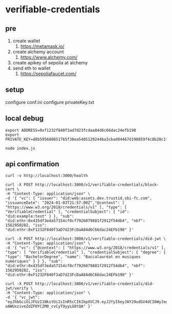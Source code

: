 # verifiable-credentials

## pre

1. create wallet
   1. https://metamask.io/
2. create alchemy account
   1. https://www.alchemy.com/
3. create apikey of sepolia at alchemy
4. send eth to wallet
   1. https://sepoliafaucet.com/

## setup

configure conf.ini
configure privateKey.txt

## local debug

```shell
export ADDRESS=0xf1232f840f3ad7d23fcdaa84d6c66dac24efb198
export PRIVATE_KEY=d8b595680851765f38ea5405129244ba3cbad84467d190859f4c8b20c1ff6c75

node index.js
```

## api confirmation

```shell
curl -v http://localhost:3000/health
```

```shell
curl -X POST http://localhost:3000/v1/verifiable-credentials/block-cert \
-H "Content-Type: application/json" \
-d '{ "vc": { "issuer": "did:web:assets.dev.trustid.sbi-fc.com", "issuanceDate": "2024-01-03T21:57:00Z","@context": [ "https://www.w3.org/2018/credentials/v1" ], "type": [ "VerifiableCredential" ], "credentialSubject": { "id": "did:example:test" } }, "sub": "did:ethr:0x435df3eda57154cf8cf7926079881f2912f54db4", "nbf": 1562950282, "iss": "did:ethr:0xF1232F840f3aD7d23FcDaA84d6C66dac24EFb198" }'
```

```shell
curl -X POST http://localhost:3000/v1/verifiable-credentials/did-jwt \
-H "Content-Type: application/json" \
-d '{ "vc": {"@context": [ "https://www.w3.org/2018/credentials/v1" ], "type": [ "VerifiableCredential" ], "credentialSubject": { "degree": { "type": "BachelorDegree", "name": "Baccalauréat en musiques numériques" } } }, "sub": "did:ethr:0x435df3eda57154cf8cf7926079881f2912f54db4", "nbf": 1562950282, "iss": "did:ethr:0xF1232F840f3aD7d23FcDaA84d6C66dac24EFb198" }'
```

```shell
curl -X POST http://localhost:3000/v1/verifiable-credentials/did-jwt/verify \
-H "Content-Type: application/json" \
-d '{ "vc_jwt": "eyJhbGciOiJFUzI1NkstUiIsInR5cCI6IkpXVCJ9.eyJ2YyI6eyJAY29udGV4dCI6WyJodHRwczovL3d3dy53My5vcmcvMjAxOC9jcmVkZW50aWFscy92MSJdLCJ0eXBlIjpbIlZlcmlmaWFibGVDcmVkZW50aWFsIl0sImNyZWRlbnRpYWxTdWJqZWN0Ijp7ImRlZ3JlZSI6eyJ0eXBlIjoiQmFjaGVsb3JEZWdyZWUiLCJuYW1lIjoiQmFjY2FsYXVyw6lhdCBlbiBtdXNpcXVlcyBudW3DqXJpcXVlcyJ9fX0sImlzcyI6ImRpZDpldGhyOjB4RjEyMzJGODQwZjNhRDdkMjNGY0RhQTg0ZDZDNjZkYWMyNEVGYjE5OCJ9.XwVFF4VD1YDAtRXbF6BpJYG1bG95fjIWy2R8dGs1CxcbNmIbKwFT-oAWUxziveZdZF0YCZM0_cvCyT9yyLG8tQA" }'
```
